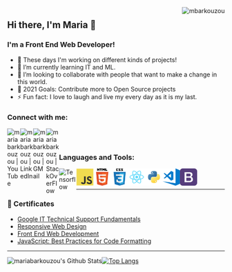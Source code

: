      
     
 <img align="right" src="https://lh3.googleusercontent.com/pw/AM-JKLVCj_B57JSQKKVJTwLiYRXXzIwiyYT8XsDoXETXzz1uzVynl3ltqJg5hqRERIJpfuxqaJLRMCU29RVc7NMntsuflllM7mW8gnpK7lOy66yzUBqrUUi6VydPATgweSpBJSFJKIyPukXXphu22JeOgn71=w250-h249-no?authuser=0" alt="mbarkouzou" />

## Hi there, I'm Maria 👋 

### I'm a Front End Web Developer!
- 🔭 These days I'm working on different kinds of projects!
- 🌱 I’m currently learning IT and ML.
- 👯 I’m looking to collaborate with people that want to make a change in this world.
- 🥅 2021 Goals: Contribute more to Open Source projects
- ⚡ Fun fact: I love to laugh and live my every day as it is my last.

### Connect with me:

[<img align="left" alt="mariabarkouzou | YouTube" width="30px" src="https://cdn.jsdelivr.net/npm/simple-icons@v3/icons/youtube.svg" />][youtube]
[<img align="left" alt="mariabarkouzou | LinkedIn" width="30px" src="https://cdn.jsdelivr.net/npm/simple-icons@v3/icons/linkedin.svg" />][linkedin]
<a href="mailto:mbarkouzou@gmail.com"><img align="left" alt="mariabarkouzou | GMail" width="30px" src="https://cdn.jsdelivr.net/npm/simple-icons@v3/icons/gmail.svg" />
[<img align="left" alt="mariabarkouzou | StackOverFlow" width="30px" src="https://cdn.jsdelivr.net/npm/simple-icons@v3/icons/stackoverflow.svg" />][stackoverflow]

<br />
<br />

### Languages and Tools:


[<img align="left" alt="Tensorflow" width="40px" src="https://upload.wikimedia.org/wikipedia/commons/thumb/2/2d/Tensorflow_logo.svg/1200px-Tensorflow_logo.svg.png"/>][github]
[<img align="left" alt="JavaScript" width="40px" src="https://github.com/devicons/devicon/blob/master/icons/javascript/javascript-original.svg"/>][github]
[<img align="left" alt="HTML5" width="40px" src="https://raw.githubusercontent.com/github/explore/80688e429a7d4ef2fca1e82350fe8e3517d3494d/topics/html/html.png"/>][github]
[<img align="left" alt="CSS" width="40px" src="https://raw.githubusercontent.com/github/explore/80688e429a7d4ef2fca1e82350fe8e3517d3494d/topics/css/css.png"/>][github]
[<img align="left" alt="React" width="40px" src="https://raw.githubusercontent.com/github/explore/80688e429a7d4ef2fca1e82350fe8e3517d3494d/topics/react/react.png"/>][github]
[<img align="left" alt="Python" width="40px" src="https://raw.githubusercontent.com/github/explore/80688e429a7d4ef2fca1e82350fe8e3517d3494d/topics/python/python.png"/>][github]
[<img align="left" alt="VS Code" src="https://raw.githubusercontent.com/github/explore/80688e429a7d4ef2fca1e82350fe8e3517d3494d/topics/visual-studio-code/visual-studio-code.png" width="40px"/>][github]
[<img align="left" alt="Bootstrap" width="40px" src="https://raw.githubusercontent.com/github/explore/80688e429a7d4ef2fca1e82350fe8e3517d3494d/topics/bootstrap/bootstrap.png"/>][github]

     
<br />
<br />

---


### 📜 Certificates

- [Google IT Technical Support Fundamentals](https://www.coursera.org/account/accomplishments/certificate/E63W38CRHTPT)
- [Responsive Web Design](https://www.freecodecamp.org/certification/mariabarkouzou/responsive-web-design)
- [Front End Web Development]()
- [JavaScript: Best Practices for Code Formatting](https://drive.google.com/file/d/13xE_P1O8n6vgbKFxXHc-Pr941jZnk5Nz/view?usp=sharing)

---

<img align="left" alt="mariabarkouzou's Github Stats" src="https://github-readme-stats.vercel.app/api?username=mariabarkouzou&theme=tokyonight" />

[![Top Langs](https://github-readme-stats.vercel.app/api/top-langs/?username=mariabarkouzou&theme=tokyonight)](https://github.com/mariabarkouzou)




[youtube]:https://www.youtube.com/channel/UCZAwc4NzUv8E_wsyAuJfdNg
[linkedin]: https://www.linkedin.com/in/mariabarkouzou
[github]:  https://github.com/mariabarkouzou
[stackoverflow]: https://stackexchange.com/users/20222925/maria-barkouzou
